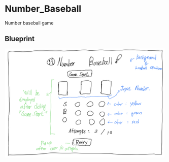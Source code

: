 # Number_Baseball

Number baseball game

## Blueprint

<img src="./images/Number_Baseball_Blueprint.png">
